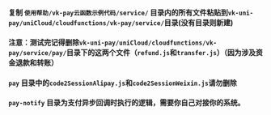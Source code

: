 #### 复制 `使用帮助/vk-pay云函数示例代码/service/` 目录内的所有文件粘贴到`vk-uni-pay/uniCloud/cloudfunctions/vk-pay/service/`目录(没有目录则新建)
#### 注意：测试完记得删除`vk-uni-pay/uniCloud/cloudfunctions/vk-pay/service/pay/`目录下的这两个文件（`refund.js`和`transfer.js`）（因为涉及资金退款和转账）

#### `pay` 目录中的`code2SessionAlipay.js`和`code2SessionWeixin.js`请勿删除
#### `pay-notify` 目录为支付异步回调时执行的逻辑，需要你自己对接你的系统。